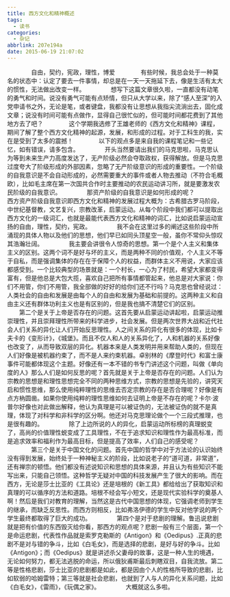 ```yaml
---
title: 西方文化和精神概述
tags:
  - 读书
categories:
  - 杂记
abbrlink: 207e194a
date: 2015-06-19 21:07:02
---
```


  &emsp;&emsp;自由，契约，宪政，理性，博爱
  &emsp;&emsp;有些时候，我总会处于一种莫名的状态中：认定了要去一件事情，却总是在一天一天拖延下去，像是生活有太大的惯性，无法做出改变一样。
  &emsp;&emsp;想写下这篇文章很久啦，一直都没有动笔的勇气和时间。说没有勇气可能有点矫情，但只从大学以来，除了“感人至深”的入党申请书之外，无论是笔，或者键盘，我都没有让思想从我指尖流淌出去，固化成文章；说没有时间可能有点做作，显得自己很忙似的，但可能时间都花费到了其他地方去了吧？
  &emsp;&emsp;这个学期我选修了王雄老师的《西方文化和精神》课程，期间了解了整个西方文化精神的起源，发展，和形成的过程。对于工科生的我，实在是受到了太多的震撼！
  &emsp;&emsp;以下的观点多是来自我的课程笔记和一些记忆，如有错误，请多包含。
  &emsp;&emsp;开头当然要请出我们的马克思啦，马克思认为等到未来生产力高度发达了，无产阶级必然会夺取政权，获得解放。但是马克思过度夸大了阶级形成的外部因素，忽略了无产阶级意识的形成的重要性。一个阶级的自我意识是不会自动形成的，必然需要重大的事件或者人物去推动（不符合毛概欧），比如毛主席在第一次国共合作时主要推动的农民运动讲习所，就是要激发农民阶级的自我意识。
  &emsp;&emsp;那资产阶级的自我意识是如何形成的呢？
  &emsp;&emsp;西方资产阶级自我意识即西方文化和精神的发展过程大概为：古希腊古罗马阶段，中世纪基督教，文艺复兴，宗教改革，启蒙运动。从每个阶段中我们都可以提取出西方文化的一级词汇，也就是最能代表西方文化和精神的词汇，比如说启蒙运动宣扬的自由，理性，契约，宪政。
  &emsp;&emsp;我不会在这里过多的阐述这些阶段中所涌现的具体人物以及他们的思想，他们早已如同头顶星空一般，虽你不常仰头惊叹其浩瀚壮阔。
  &emsp;&emsp;我主要会讲很令人惊奇的思想。第一个是个人主义和集体主义的区别。这两个词不是好与坏的主义，而是两种不同的价值观，个人主义不等于自私，而是强调集体的存在在于保障个人的权益，而群体主义不用说，大家应该都感受到。一个比较典型的场景就是：一个村长，一心为了村民，希望大家都变得富有，但是他总是大包大揽，喜欢自己把所有事情都管起来，他总是对大家说：你们不用管，你们不用管，我全部做的好好的给你们还不行吗？马克思也曾经说过：人类社会的自由和发展是由每个人的自由和发展为基础和前提的。这两种主义和自由主义还有群体功利主义也是有区别的，但是我也搞不清楚它们的区别。
   &emsp;&emsp;第二个是关于上帝是否存在的问题。这首先要从启蒙运动讲起啦，启蒙运动推崇理性，并且崇拜理性所带来的科学进步，社会发展。但是两次世界大战和近代社会人们关系的异化让人们开始反思理性。人之间关系的异化有很多的体现，比如卡夫卡的《变形计》，《城堡》。而且不仅人和人的关系异化了，人和机器的关系好像也改变了，从而导致双层的异化。机器本来是人类发明并用来帮助人类的，但现在人们好像是被机器约束了，而不是人来约束机器。卓别林的《摩登时代》和富士康事件可能都体现这个主题。好像还有一本不错的书专门讲述这个问题，叫做《单向度的人》那么人们是如何反思的呢？首先就是关于上帝是否存在的问题。人们认为宗教的思想是和理性思想完全不同的两种思维方式，宗教的思想是先验的，讲究天启和惯性思维，那么使用纯粹理性的思维去否定宗教的存在是否合理呢？好像是有点方枘圆凿。如果你使用纯粹的理性思维如何去证明上帝是不存在的呢？卡尔·波普尔好像也对此做出解释，他认为真理是可以被证伪的，无法被证伪的就不是真理，体现了对科学和非科学的区分啊。他还对马克思理论做个一个三段式推理，也是很有趣的。
  &emsp;&emsp;除了上边所说的人的异化，启蒙运动所标榜的真理蜕变了，高尚的价值理性蜕变成了工具理性，不在于追求知识和理性作为最高标准，而是追求效率和福利作为最高目标，但是提高了效率，人们自己的感受呢？
  &emsp;&emsp;第三个是关于中国文化的问题。首先中国的哲学中对于方法论的认识始终没有得到发展，始终处于一种神秘主义的阶段，比如说老子的“道可道，非常道”，还有禅宗的顿悟。他们都没有述说知识和思想的具体来源，并且认为有些知识不能写出来，只能自己领悟。这种哲学无疑对中国的科技发展产生了很大的影响。而在西方，无论是莎士比亚的《工具论》还是培根的《新工具》都给给出了获取知识和真理的可以循序的方法和道路。培根不经会写小短文，还是现代实验科学的奠基人啊！然后是我们对教育的理解，当然这是古代中国思想的体现，它强调老师到学生的继承，而缺乏反思性。而西方则相反，比如弗洛伊德的学生中反对他学说的两个学生最终都取得了巨大的成功。
  &emsp;&emsp;第四个是对于悲剧的理解。鲁迅说悲剧就是把有价值的东西毁灭给你看，那西方的观点呢？悲剧一般有三个层面，第一个是命运悲剧，代表性作品就是索罗克勒斯的《Antigon》和《Oedipus》.正真的悲剧不是对与错的争斗，比如《白毛女》，而是选择的悲剧，是好与好的争斗。比如《Antigon》；而《Oedipus》就是讲述杀父妻母的故事，这是一种人生的境遇，无论如何努力，都无法逃脱的命运，所以俄狄甫斯最后刺瞎双目，自我流放。第二等是性格悲剧，莎士比亚的悲剧都是如此，都是因由个人的性格所导致的悲剧，比如软弱的哈姆雷特；第三等就是社会悲剧，也就到了人与人的异化关系问题，比如《白毛女》，《雷雨》，《玩偶之家》。
  &emsp;&emsp;大概就这么多啦。

